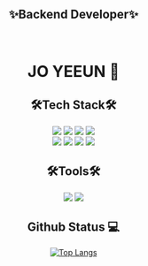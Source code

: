 <div align=center>
  <h2>✨Backend Developer✨</h2>
  <br>
  <h1> JO YEEUN 🙋 </h1></div>

<div align ="center">


<h2>🛠Tech Stack🛠</h2>
  
  <img src="https://img.shields.io/badge/java-007396?style=for-the-badge&logo=java&logoColor=white">
  <img src="https://img.shields.io/badge/javascript-F7DF1E?style=for-the-badge&logo=javascript&logoColor=black">
  <img src="https://img.shields.io/badge/html5-E34F26?style=for-the-badge&logo=html5&logoColor=white">
  <img src="https://img.shields.io/badge/css-1572B6?style=for-the-badge&logo=css3&logoColor=white">
  <br>
  <img src="https://img.shields.io/badge/oracle-F80000?style=for-the-badge&logo=oracle&logoColor=white">
  <img src="https://img.shields.io/badge/spring-6DB33F?style=for-the-badge&logo=spring&logoColor=white">
  <img src="https://img.shields.io/badge/amazonaws-232F3E?style=for-the-badge&logo=amazonaws&logoColor=white">
  <img src="https://img.shields.io/badge/apache tomcat-FFBB00?style=for-the-badge&logo=apachetomcat&logoColor=black">

<h2>🛠Tools🛠</h2>
  
  <img src="https://img.shields.io/badge/eclipse-525C86?style=for-the-badge&logo=eclipse&logoColor=white">
  <img src="https://img.shields.io/badge/windows-0078D6?style=for-the-badge&logo=windows&logoColor=white">
</div>

</div>

<div align="center">
<h2> Github Status  💻 </h2>

[![Top Langs](https://github-readme-stats.vercel.app/api/top-langs/?username=yeeeen2&layout=compact)](https://github.com/yeeeen2/github-readme-stats)

</div>
